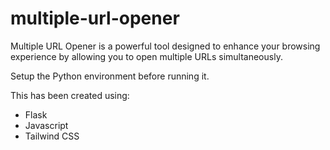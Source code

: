 # multiple-url-opener
Multiple URL Opener is a powerful tool designed to enhance your browsing experience by allowing you to open multiple URLs simultaneously.

Setup the Python environment before running it.

This has been created using:
- Flask
- Javascript
- Tailwind CSS
